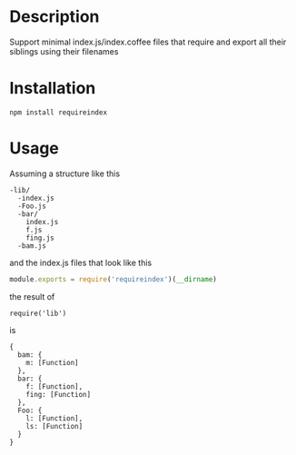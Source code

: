 # Description

Support minimal index.js/index.coffee files that require and export all their siblings using their filenames

# Installation
```
npm install requireindex
```

# Usage
Assuming a structure like this

```
-lib/
  -index.js
  -Foo.js
  -bar/
    index.js
    f.js
    fing.js
  -bam.js
```

and the index.js files that look like this

```js
module.exports = require('requireindex')(__dirname)
```

the result of

```
require('lib')
```

is

```
{
  bam: { 
    m: [Function] 
  },
  bar: { 
    f: [Function],
    fing: [Function] 
  },
  Foo: { 
    l: [Function], 
    ls: [Function] 
  } 
}
```

